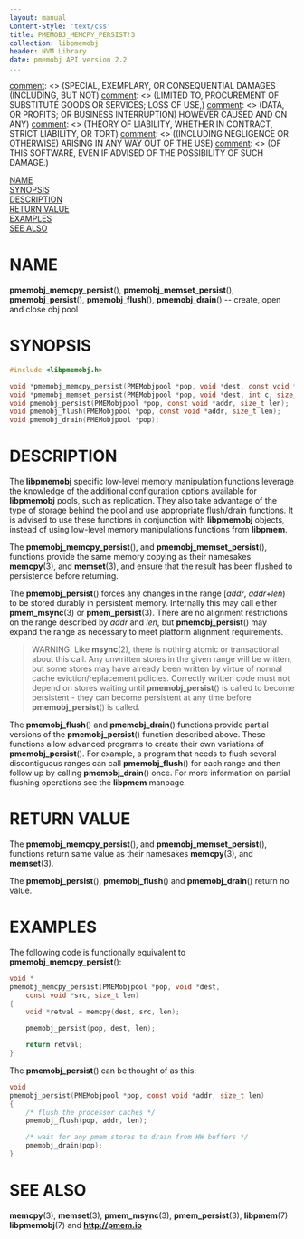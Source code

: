```yaml
---
layout: manual
Content-Style: 'text/css'
title: PMEMOBJ_MEMCPY_PERSIST!3
collection: libpmemobj
header: NVM Library
date: pmemobj API version 2.2
...
```


[comment]: <> (Copyright 2017, Intel Corporation)

[comment]: <> (Redistribution and use in source and binary forms, with or without)
[comment]: <> (modification, are permitted provided that the following conditions)
[comment]: <> (are met:)
[comment]: <> (    * Redistributions of source code must retain the above copyright)
[comment]: <> (      notice, this list of conditions and the following disclaimer.)
[comment]: <> (    * Redistributions in binary form must reproduce the above copyright)
[comment]: <> (      notice, this list of conditions and the following disclaimer in)
[comment]: <> (      the documentation and/or other materials provided with the)
[comment]: <> (      distribution.)
[comment]: <> (    * Neither the name of the copyright holder nor the names of its)
[comment]: <> (      contributors may be used to endorse or promote products derived)
[comment]: <> (      from this software without specific prior written permission.)

[comment]: <> (THIS SOFTWARE IS PROVIDED BY THE COPYRIGHT HOLDERS AND CONTRIBUTORS)
[comment]: <> ("AS IS" AND ANY EXPRESS OR IMPLIED WARRANTIES, INCLUDING, BUT NOT)
[comment]: <> (LIMITED TO, THE IMPLIED WARRANTIES OF MERCHANTABILITY AND FITNESS FOR)
[comment]: <> (A PARTICULAR PURPOSE ARE DISCLAIMED. IN NO EVENT SHALL THE COPYRIGHT)
[comment]: <> (OWNER OR CONTRIBUTORS BE LIABLE FOR ANY DIRECT, INDIRECT, INCIDENTAL,)
[comment]: <> (SPECIAL, EXEMPLARY, OR CONSEQUENTIAL DAMAGES (INCLUDING, BUT NOT)
[comment]: <> (LIMITED TO, PROCUREMENT OF SUBSTITUTE GOODS OR SERVICES; LOSS OF USE,)
[comment]: <> (DATA, OR PROFITS; OR BUSINESS INTERRUPTION) HOWEVER CAUSED AND ON ANY)
[comment]: <> (THEORY OF LIABILITY, WHETHER IN CONTRACT, STRICT LIABILITY, OR TORT)
[comment]: <> ((INCLUDING NEGLIGENCE OR OTHERWISE) ARISING IN ANY WAY OUT OF THE USE)
[comment]: <> (OF THIS SOFTWARE, EVEN IF ADVISED OF THE POSSIBILITY OF SUCH DAMAGE.)

[comment]: <> (pmemobj_memcpy_persist.3 -- man page for Low-level memory manipulation)

[NAME](#name)<br />
[SYNOPSIS](#synopsis)<br />
[DESCRIPTION](#description)<br />
[RETURN VALUE](#return-value)<br />
[EXAMPLES](#examples)<br />
[SEE ALSO](#see-also)<br />


# NAME #

**pmemobj_memcpy_persist**(), **pmemobj_memset_persist**(), **pmemobj_persist**(),
**pmemobj_flush**(), **pmemobj_drain**() -- create, open and close obj pool


# SYNOPSIS #

```c
#include <libpmemobj.h>

void *pmemobj_memcpy_persist(PMEMobjpool *pop, void *dest, const void *src, size_t len);
void *pmemobj_memset_persist(PMEMobjpool *pop, void *dest, int c, size_t len);
void pmemobj_persist(PMEMobjpool *pop, const void *addr, size_t len);
void pmemobj_flush(PMEMobjpool *pop, const void *addr, size_t len);
void pmemobj_drain(PMEMobjpool *pop);
```


# DESCRIPTION #

The **libpmemobj** specific low-level memory manipulation functions
leverage the knowledge of the additional configuration options available for **libpmemobj**
pools, such as replication. They also take advantage of the type of storage behind the pool
and use appropriate flush/drain functions. It is advised to use
these functions in conjunction with **libpmemobj** objects, instead of using
low-level memory manipulations functions from **libpmem**.

The **pmemobj_memcpy_persist**(), and **pmemobj_memset_persist**(), functions provide
the same memory copying as their namesakes **memcpy**(3), and **memset**(3),
and ensure that the result has been flushed to persistence before returning.

The **pmemobj_persist**() forces any changes in the range \[*addr*, *addr*+*len*) to be stored
durably in persistent memory. Internally this may call either **pmem_msync**(3) or
**pmem_persist**(3). There are no alignment restrictions on the range described by
*addr* and *len*, but **pmemobj_persist**() may expand the range as necessary
to meet platform alignment requirements.

>WARNING:
Like **msync**(2), there is nothing atomic or transactional about this call. Any unwritten
stores in the given range will be written, but some stores may have already been written
by virtue of normal cache eviction/replacement policies. Correctly written code must not
depend on stores waiting until **pmemobj_persist**() is called to become persistent -
they can become persistent at any time before **pmemobj_persist**() is called.

The  **pmemobj_flush**() and **pmemobj_drain**() functions provide partial
versions of the **pmemobj_persist**() function described above.
These functions allow advanced programs to create their own variations of **pmemobj_persist**().
For example, a program that needs to flush several discontiguous ranges can
call **pmemobj_flush**() for each range and then follow up by calling **pmemobj_drain**() once.
For more information on partial flushing operations see the **libpmem** manpage.


# RETURN VALUE #

The **pmemobj_memcpy_persist**(), and **pmemobj_memset_persist**(), functions
return same value as their namesakes **memcpy**(3), and **memset**(3).

The **pmemobj_persist**(), **pmemobj_flush**() and **pmemobj_drain**() return no value.


# EXAMPLES #

The following code is functionally equivalent to
**pmemobj_memcpy_persist**():

```c
void *
pmemobj_memcpy_persist(PMEMobjpool *pop, void *dest,
	const void *src, size_t len)
{
	void *retval = memcpy(dest, src, len);

	pmemobj_persist(pop, dest, len);

	return retval;
}
```

The **pmemobj_persist**() can be thought of as this:

```c
void
pmemobj_persist(PMEMobjpool *pop, const void *addr, size_t len)
{
	/* flush the processor caches */
	pmemobj_flush(pop, addr, len);

	/* wait for any pmem stores to drain from HW buffers */
	pmemobj_drain(pop);
}
```


# SEE ALSO #

**memcpy**(3), **memset**(3), **pmem_msync**(3),
**pmem_persist**(3), **libpmem**(7) **libpmemobj**(7)
and **<http://pmem.io>**

